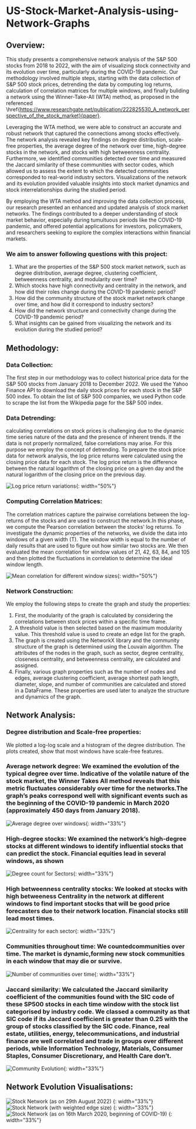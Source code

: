 # US-Stock-Market-Analysis-using-Network-Graphs
## Overview:
This study presents a comprehensive network analysis of the S\&P 500 stocks from 2018 to 2022, with the aim of visualizing stock connectivity and its evolution over
time, particularly during the COVID-19 pandemic. Our methodology involved multiple steps, starting with the data collection of S\&P 500 stock prices, detrending the data by computing log returns, calculation of correlation matrices for multiple windows, and finally buliding a network using the Winner-Take-All (WTA) method, as
proposed in the referenced \href{https://www.researchgate.net/publication/222825530_A_network_perspective_of_the_stock_market}{paper}.

Leveraging the WTA method, we were able to construct an accurate and robust network that captured the connections among stocks effectively. The network analysis revealed key findings on degree distribution, scale-free properties, the average degree of the network over time, high-degree stocks in the network, and stocks with high betweenness centrality. Furthermore, we identified communities detected over time and measured the Jaccard similarity of these communities with sector codes, which allowed us to assess the extent to which the detected communities corresponded to real-world industry sectors. Visualizations of the network and its evolution provided valuable insights into stock market dynamics and stock interrelationships during the studied period.

By employing the WTA method and improving the data collection process, our research presented an enhanced and updated analysis of stock market networks. The
findings contributed to a deeper understanding of stock market behavior, especially during tumultuous periods like the COVID-19 pandemic, and offered potential
applications for investors, policymakers, and researchers seeking to explore the complex interactions within financial markets.

### We aim to answer following questions with this project:
1. What are the properties of the S&P 500 stock market network, such as degree distribution, average degree, clustering coefficient, betweenness centrality, and modularity over time?
2. Which stocks have high connectivity and centrality in the network, and how did their roles change during the COVID-19 pandemic period?
3. How did the community structure of the stock market network change over time, and how did it correspond to industry sectors?
4. How did the network structure and connectivity change during the COVID-19 pandemic period?
5. What insights can be gained from visualizing the network and its evolution during the studied period?

## Methodology:
### Data Collection:
The first step in our methodology was to collect historical price data for the S&P 500 stocks from January 2018 to December 2022. We used the Yahoo Finance API to download the daily stock prices for each stock in the S&P 500 index. To obtain the list of S&P 500 companies, we used Python code to scrape the list from the Wikipedia page for the S&P 500 index. 

### Data Detrending:
calculating correlations on stock prices is challenging due to the dynamic time series nature of the data and the presence of inherent trends. If the data is not properly normalized, false correlations may arise.  For this purpose we employ the concept of detrending. To prepare the stock price data for network analysis, the log price returns were calculated using the closing price data for each stock. The log price return is the difference between the natural logarithm of the closing price on a given day and the natural logarithm of the closing price on the previous day. 

![Log price return variations](https://user-images.githubusercontent.com/29313860/235371997-91e1d33a-d1e5-47f9-9df5-92473b5ac4b1.png){: width="50%"}

### Computing Correlation Matrices:
The correlation matrices capture the pairwise correlations between the log-returns of the stocks and are used to construct the network.In this phase, we compute the Pearson correlation between the stocks' log returns. To investigate the dynamic properties of the networks, we divide the data into windows of a given width (T). The window width is equal to the number of daily results that are used to figure out how similar two stocks are. We then evaluated the mean correlation for window values of 21, 42, 63, 84, and 105 and then plotted the fluctuations in correlation to determine the ideal window length.

![Mean correlation for different window sizes](https://user-images.githubusercontent.com/29313860/235372055-0b8f2269-5bf9-48c9-b296-83747d0f6a29.png){: width="50%"}

### Network Construction:
We employ the following steps to create the graph and study the properties:

1. First, the modularity of the graph is calculated by considering the correlations between stock prices within a specific time frame.
2. A threshold value is then selected based on the maximum modularity value. This threshold value is used to create an edge list for the graph.
3. The graph is created using the NetworkX library and the community structure of the graph is determined using the Louvain algorithm. The attributes of the nodes in the graph, such as sector, degree centrality, closeness centrality, and betweenness centrality, are calculated and assigned.
4. Finally, various graph properties such as the number of nodes and edges, average clustering coefficient, average shortest path length, diameter, slope, and number of communities are calculated and stored in a DataFrame. These properties are used later to analyze the structure and dynamics of the graph.

## Network Analysis:
### Degree distribution and Scale-free properties:
We plotted a log-log scale and a histogram of the degree distribution. The plots created, show that most windows have scale-free features.

### Average network degree: We examined the evolution of the typical degree over time. Indicative of the volatile nature of the stock market, the Winner Takes All method reveals that this metric fluctuates considerably over time for the networks.The graph’s peaks correspond well with significant events such as the beginning of the COVID-19 pandemic in March 2020 (approximately 450 days from January 2018).
![Average degree over windows](https://user-images.githubusercontent.com/29313860/235372221-b1c404ea-c30a-4efd-b8ae-ffdba09b2700.png){: width="33%"}

### High-degree stocks: We examined the network’s high-degree stocks at different windows to identify influential stocks that can predict the stock. Financial equities lead in several windows, as shown
![Degree count for Sectors](https://user-images.githubusercontent.com/29313860/235372261-9b0fff8c-be71-47ca-8928-55005d683598.png){: width="33%"}

### High betweenness centrality stocks: We looked at stocks with high betweeness Centrality in the network at different windows to find important stocks that will be good price forecasters due to their network location. Financial stocks still lead most times.
![Centraility for each sector](https://user-images.githubusercontent.com/29313860/235372377-c8d0e597-8336-4a18-a0d6-1f67de93080f.png){: width="33%"}

### Communities throughout time: We countedcommunities over time. The market is dynamic,forming new stock communities in each window that may die or survive.
![Number of communities over time](https://user-images.githubusercontent.com/29313860/235372387-f870c376-9bf3-497c-9d9e-52c8dbb160f9.png){: width="33%"}

### Jaccard similarity: We calculated the Jaccard similarity coefficient of the communities found with the SIC code of these SP500 stocks in each time window with the stock list categorised by industry code. We classed a community as that SIC code if its Jaccard coefficient is greater than 0.25 with the group of stocks classified by the SIC code. Finance, real estate, utilities, energy, telecommunications, and industrial finance are well correlated and trade in groups over different periods, while Information Technology, Materials, Consumer Staples, Consumer Discretionary, and Health Care don’t.
![Community Evolution](https://user-images.githubusercontent.com/29313860/235372393-a1acc273-823c-4eb3-b254-008553f4d71b.png){: width="33%"}


## Network Evolution Visualisations:
![Stock Network (as on 29th August 2022)](https://user-images.githubusercontent.com/29313860/235372403-f640f7bf-c632-4c80-b088-dcf47de72b98.png) {: width="33%"}
![Stock Network (with weighted edge size)](https://user-images.githubusercontent.com/29313860/235372418-96353ac2-1530-41da-b0db-45985ca7abb9.png) {: width="33%"}
![Stock Network (as on 16th March 2020, beginning of COVID-19)](https://user-images.githubusercontent.com/29313860/235372455-71685cef-5dee-4b40-8e3d-723c86313be9.png) {: width="33%"}


